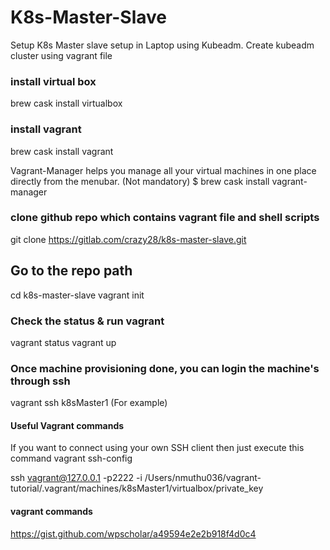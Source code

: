 # K8s-Master-Slave

Setup K8s Master slave setup in Laptop using Kubeadm.
Create kubeadm cluster using vagrant file

### install virtual box ###
brew cask install virtualbox 

### install vagrant
brew cask install vagrant

Vagrant-Manager helps you manage all your virtual machines in one place directly from the menubar. (Not mandatory)
$ brew cask install vagrant-manager

### clone github repo which contains vagrant file and shell scripts 
 git clone https://gitlab.com/crazy28/k8s-master-slave.git

## Go to the repo path 
cd k8s-master-slave
vagrant init 

### Check the status & run vagrant
vagrant status
vagrant up 

### Once machine provisioning done, you can login the machine's through ssh
vagrant ssh k8sMaster1 (For example)

#### Useful Vagrant commands ###
If you want to connect using your own SSH client then just execute this command
vagrant ssh-config

ssh vagrant@127.0.0.1 -p2222 -i /Users/nmuthu036/vagrant-tutorial/.vagrant/machines/k8sMaster1/virtualbox/private_key


#### vagrant commands ####
https://gist.github.com/wpscholar/a49594e2e2b918f4d0c4

